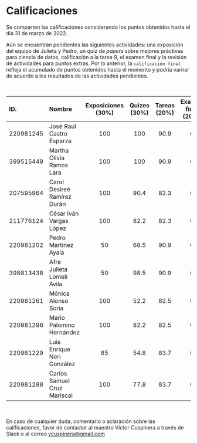 # Calificaciones
Se comparten las calificaciones considerando los puntos obtenidos hasta el día 31 de marzo de 2022.

Aún se encuentran pendientes las siguientes actividades: una exposición del equipo de Julieta y Pedro, un quiz de _papers_ sobre mejores práctivas para ciencia de datos, calificación a la tarea 9, el examen final y la revisión de actividades para puntos extras. Por lo anterior, la `calificación final` refleja el acumulado de puntos obtenidos hasta el momento y podría varirar de acuerdo a los resultados de las actividades pendientes.

<br>

|ID.|Nombre|Exposiciones<br>(30%)|Quizes<br>(30%)|Tareas<br>(20%)|Examen final<br>(20%)|Ptos. extras<br>(+)|__Calificación final__|
|:---|:---|:---:|:---:|:---:|:---:|:---:|:---:|
|220981245|José Raúl Castro Esparza|100|100|90.9|0|0|__78.2__|
|399515449|Martha Olivia Ramos Lara|100|100|90.9|0|0|__78.2__|
|207595964|Carol Desireé Ramírez Durán|100|90.4|82.3|0|0|__73.6__|
|211776124|César Iván Vargas López|100|82.2|82.3|0|0|__71.1__|
|220981202|Pedro Martínez Ayala|50|68.5|90.9|0|0|__53.7__|
|398813438|Afra Julieta Lomelí Avila|50|98.5|90.9|0|0|__62.7__|
|220981261|Mónica Alonso Soria|100|52.2|82.5|0|0|__62.2__|
|220981296|Mario Palomino Hernández|100|82.2|82.5|0|0|__71.2__|
|220981229|Luis Enrique Neri González|85|54.8|83.7|0|0|__58.7__|
|220981288|Carlos Samuel Cruz Mariscal|100|77.8|83.7|0|0|__70.1__|

<br>

En caso de cualquier duda, comentario o aclaración sobre las calificaciones, favor de contactar al maestro Víctor Cuspinera a través de Slack o al correo vcuspinera@gmail.com
